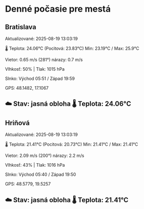 ﻿# Denné počasie pre mestá

## Bratislava
Aktualizované: 2025-08-19 13:03:19

🌡️ Teplota: 24.06°C 
(Pocitová: 23.83°C)
Min: 23.19°C / Max: 25.9°C

Vietor: 0.65 m/s    (281°) 
nárazy: 0.7 m/s

Vlhkosť: 50% | Tlak: 1015 hPa

Slnko: Východ 05:51 / Západ 19:59

GPS: 48.1482, 17.1067

☁️ Stav: jasná obloha        🌡️ Teplota: 24.06°C
---

## Hriňová
Aktualizované: 2025-08-19 13:03:19

🌡️ Teplota: 21.41°C 
(Pocitová: 20.73°C)
Min: 21.41°C / Max: 21.41°C

Vietor: 2.09 m/s (200°)
nárazy: 2.2 m/s

Vlhkosť: 43% | Tlak: 1016 hPa

Slnko: Východ 05:40 / Západ 19:50

GPS: 48.5779, 19.5257

☁️ Stav: jasná obloha        🌡️ Teplota: 21.41°C
---
